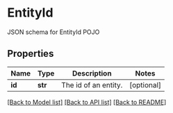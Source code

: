 # EntityId

JSON schema for EntityId POJO
## Properties
Name | Type | Description | Notes
------------ | ------------- | ------------- | -------------
**id** | **str** | The id of an entity. | [optional] 

[[Back to Model list]](../README.md#documentation-for-models) [[Back to API list]](../README.md#documentation-for-api-endpoints) [[Back to README]](../README.md)


